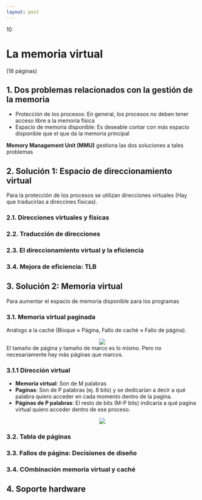 ```yaml
--- 
layout: post
---
```

<div class="header">
  <div class="numbrerUnit">10</div>
  <h1>La memoria virtual</h1>
  <subtitle> </subtitle>
</div>

(18 páginas)

## 1. Dos problemas relacionados con la gestión de la memoria
- Protección de los procesos: En general, los procesos no deben tener acceso libre a la memoria física
- Espacio de memoria disponible: Es deseable contar con más espacio disponible que el que da la memoria principal

**Memory Management Unit (MMU)** gestiona las dos soluciones a tales problemas

## 2. Solución 1: Espacio de direccionamiento virtual
Para la protección de los procesos se utilizan direcciones virtuales (Hay que traducirlas a direccines físicas).

### 2.1. Direcciones virtuales y físicas
### 2.2. Traducción de direcciones
### 2.3. El direccionamiento virtual y la eficiencia
### 3.4. Mejora de eficiencia: TLB

## 3. Solución 2: Memoria virtual
Para aumentar el espacio de memoria disponible para los programas

### 3.1. Memoria virtual paginada
Análogo a la caché (Bloque ≈ Página, Fallo de caché ≈ Fallo de página).
<center><img src="https://i.gyazo.com/56e33697b9d5a5b55e224557ce87fbe8.png"></center>
El tamaño de página y tamaño de marco es lo mismo. Pero no necesariamente hay más páginas que marcos.

### 3.1.1 Dirección virtual
- **Memoria virtual**: Son de M palabras
- **Paginas**: Son de P palabras (ej. 8 bits) y se dedicarían a decir a qué palabra quiero acceder en cada momento dentro de la pagina.
- **Páginas de P palabras**: El resto de bits (M-P bits) indicaría a qué pagina virtual quiero acceder dentro de ese proceso.

<center><img src="https://i.gyazo.com/ed216bee3a6be484081bcc04e6db1c7a.png"></center>

### 3.2. Tabla de páginas
### 3.3. Fallos de página: Decisiones de diseño
### 3.4. COmbinación memoria virtual y caché

## 4. Soporte hardware
